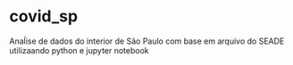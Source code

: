 # covid_sp
Anaĺise de dados do interior de São Paulo com base em arquivo do SEADE utilizaando python e jupyter notebook
